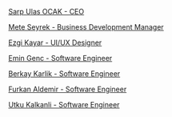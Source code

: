 
<a href=https://uk.linkedin.com/in/sarpulas target=_blank>Sarp Ulas OCAK - CEO </a>

<a href=https://tr.linkedin.com/in/meteseyrek target=_blank>Mete Seyrek - Business Development Manager </a>

<a href=https://www.linkedin.com/in/ezgikayar target=_blank>Ezgi Kayar - UI/UX Designer </a>

<a href=https://www.linkedin.com/in/emingench target=_blank>Emin Genc - Software Engineer </a>

<a href=https://www.linkedin.com/in/berkaykarlik target=_blank>Berkay Karlik - Software Engineer </a>

<a href=https://www.linkedin.com/in/furkanaldemir target=_blank>Furkan Aldemir - Software Engineer </a>

<a href=https://www.linkedin.com/in/utku-kalkanli target=_blank>Utku Kalkanli - Software Engineer </a>